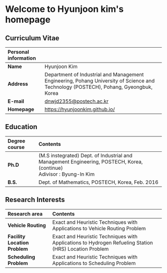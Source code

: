 # Welcome to Hyunjoon kim's homepage

## Curriculum Vitae

|**Personal information**||
|:---|:---|
|**Name**|Hyunjoon Kim|
|**Address**|Department of Industrial and Management Engineering, Pohang University of Science and Technology (POSTECH), Pohang, Gyeongbuk, Korea|
|**E-mail**|dnwjd2355@postech.ac.kr|
|**Homepage**|https://hyunjoonkim.github.io/|

## Education

|**Degree course**|Contents|
|:---|:---|
|**Ph.D**|(M.S instegrated) Dept. of Industrial and Management Engineering, POSTECH, Korea, (continue) <br> Adivisor : Byung-In Kim|
|**B.S.**|Dept. of Mathematics, POSTECH, Korea, Feb. 2016|

## Research Interests
|**Research area**|Contents|
|:---|:---|
|**Vehicle Routing**|Exact and Heuristic Techniques with Applications to Vehicle Routing Problem|
|**Facility Location Problem**|Exact and Heuristic Techniques with Applications to Hydrogen Refueling Station (HRS) Location Problem|
|**Scheduling Problem**|Exact and Heuristic Techniques with Applications to Scheduling Problem|
